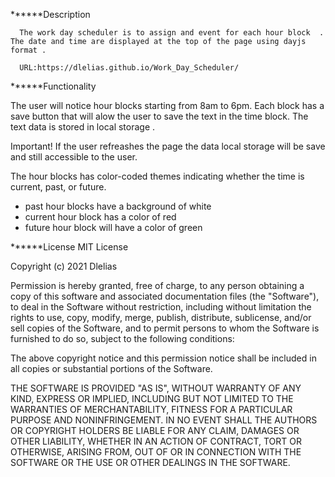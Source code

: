 ******Description
 
      The work day scheduler is to assign and event for each hour block  . The date and time are displayed at the top of the page using dayjs format . 
      
      URL:https://dlelias.github.io/Work_Day_Scheduler/
 
******Functionality 
 
   The user will notice hour blocks starting from 8am to 6pm. Each block has a save button that will alow the user to save the text in the time block. The        text data is stored in local storage . 
 
   Important! If the user refreashes the page the data local storage will be save and still accessible to the user.
 
 
  The hour blocks has color-coded themes indicating whether the time is current, past, or future. 
  - past hour blocks have a background of white
  - current hour block has a color of red
  - future hour block will have a color of green 
 



******License
MIT License

Copyright (c) 2021 Dlelias

Permission is hereby granted, free of charge, to any person obtaining a copy of this software and associated documentation files (the "Software"), to deal in the Software without restriction, including without limitation the rights to use, copy, modify, merge, publish, distribute, sublicense, and/or sell copies of the Software, and to permit persons to whom the Software is furnished to do so, subject to the following conditions:

The above copyright notice and this permission notice shall be included in all copies or substantial portions of the Software.

THE SOFTWARE IS PROVIDED "AS IS", WITHOUT WARRANTY OF ANY KIND, EXPRESS OR IMPLIED, INCLUDING BUT NOT LIMITED TO THE WARRANTIES OF MERCHANTABILITY, FITNESS FOR A PARTICULAR PURPOSE AND NONINFRINGEMENT. IN NO EVENT SHALL THE AUTHORS OR COPYRIGHT HOLDERS BE LIABLE FOR ANY CLAIM, DAMAGES OR OTHER LIABILITY, WHETHER IN AN ACTION OF CONTRACT, TORT OR OTHERWISE, ARISING FROM, OUT OF OR IN CONNECTION WITH THE SOFTWARE OR THE USE OR OTHER DEALINGS IN THE SOFTWARE.
